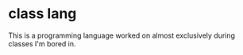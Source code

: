 # class lang
This is a programming language worked on almost exclusively during classes I'm bored in.
